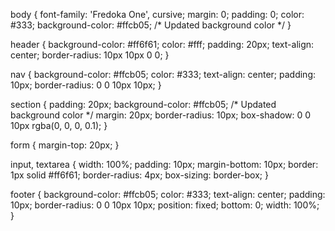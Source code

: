 body {
    font-family: 'Fredoka One', cursive;
    margin: 0;
    padding: 0;
    color: #333;
    background-color: #ffcb05; /* Updated background color */
}

header {
    background-color: #ff6f61;
    color: #fff;
    padding: 20px;
    text-align: center;
    border-radius: 10px 10px 0 0;
}

nav {
    background-color: #ffcb05;
    color: #333;
    text-align: center;
    padding: 10px;
    border-radius: 0 0 10px 10px;
}

section {
    padding: 20px;
    background-color: #ffcb05; /* Updated background color */
    margin: 20px;
    border-radius: 10px;
    box-shadow: 0 0 10px rgba(0, 0, 0, 0.1);
}

form {
    margin-top: 20px;
}

input,
textarea {
    width: 100%;
    padding: 10px;
    margin-bottom: 10px;
    border: 1px solid #ff6f61;
    border-radius: 4px;
    box-sizing: border-box;
}

footer {
    background-color: #ffcb05;
    color: #333;
    text-align: center;
    padding: 10px;
    border-radius: 0 0 10px 10px;
    position: fixed;
    bottom: 0;
    width: 100%;
}
